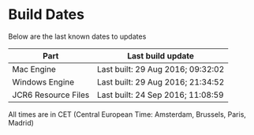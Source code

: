 # Build Dates

Below are the last known dates to updates

Part | Last build update
-----|-----
Mac Engine | Last built: 29 Aug 2016; 09:32:02
Windows Engine | Last built: 29 Aug 2016; 21:34:52
JCR6 Resource Files | Last built: 24 Sep 2016; 11:08:59
All times are in CET (Central European Time: Amsterdam, Brussels, Paris, Madrid)



